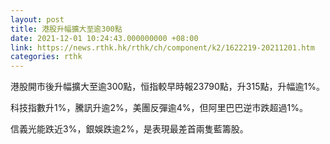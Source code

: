 ```yaml
---
layout: post
title: 港股升幅擴大至逾300點
date: 2021-12-01 10:24:43.000000000 +08:00
link: https://news.rthk.hk/rthk/ch/component/k2/1622219-20211201.htm
categories: rthk
---
```


港股開市後升幅擴大至逾300點，恒指較早時報23790點，升315點，升幅逾1%。

科技指數升1%，騰訊升逾2%，美團反彈逾4%，但阿里巴巴逆市跌超過1%。

信義光能跌近3%，銀娛跌逾2%，是表現最差首兩隻藍籌股。

